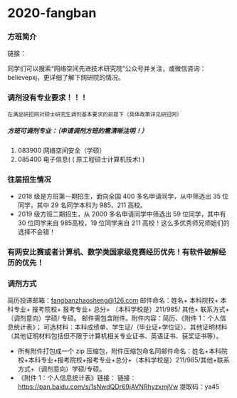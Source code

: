 # 2020-fangban
### 方班简介
链接：  

同学们可以搜索“网络空间先进技术研究院”公众号并关注，或微信咨询：believepxj，更详细了解下网研院的情况。

### 调剂没有专业要求！！！
    在满足研招网对硕士研究生调剂基本要求的前提下（具体政策详见研招网）

##### 方班可调剂专业：（申请调剂方班的需清晰注明！）

1. 083900  网络空间安全（学硕）
2. 085400  电子信息( ( 原工程硕士计算机技术) )

### 往届招生情况
- 2018 级是方班第一期招生，面向全国 400 多名申请同学，从中筛选出 35 位同学，其中 29 名同学本科为 985、211 高校。
- 2019 级方班二期招生，从 2000 多名申请同学中筛选出 59 位同学，其中有 30 位同学来自 985高校，19 位同学来自 211 高校！这么多优秀师兄师姐们的选择不会错！


### 有网安比赛或者计算机、数学类国家级竞赛经历优先！有软件破解经历的优先！


### 调剂方式
简历投递邮箱：fangbanzhaosheng@126.com 
邮件命名：姓名+ 本科院校+ 本科专业+ 报考院校+ 报考专业+ 总分+ （本科学校是）211/985/ 其他+ 联系方式+ （调剂意向）学硕/ 专硕。 
邮件需包含附件。附件内容：简历、《附件 1：个人信息统计表》；
可选材料：本科成绩单、学生证/（毕业证+学位证）、其他证明材料（其他证明材料包括但不限于计算机相关专业证书、英语证书、获奖证书等）。
- 所有附件打包成一个 zip 压缩包，附件压缩包命名同邮件命名：姓名+本科院校+本科专业+报考院校+报考专业+总分+（本科学校是）211/985/其他+联系方式+（调剂意向）学硕/专硕。
- 《附件 1：个人信息统计表》链接：
  链接：https://pan.baidu.com/s/1sNwdQDr69jAVNRhyzxmjVw
  提取码：ya45

